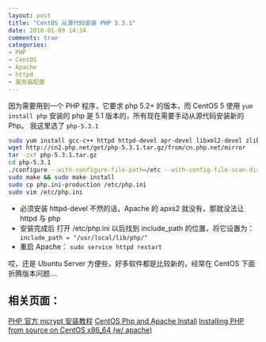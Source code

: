 ```yaml
---
layout: post
title: "CentOS 从源代码安装 PHP 5.3.1"
date: 2010-01-09 14:24
comments: true
categories: 
- PHP
- CentOS
- Apache
- httpd
- 服务器配置
---
```

因为需要用到一个 PHP 程序，它要求 php 5.2+ 的版本，而 CentOS 5 使用 `yum install php` 安装的 php 是 5.1 版本的，所有现在需要手动从源代码安装新的 Php。
我这里选了 `php-5.3.1`

```bash
sudo yum install gcc-c++ httpd httpd-devel apr-devel libxml2-devel zlib zlib-devel mysql-devel openssl-devel
wget http://cn2.php.net/get/php-5.3.1.tar.gz/from/cn.php.net/mirror
tar -zxf php-5.3.1.tar.gz
cd php-5.3.1
./configure --with-configure-file-path=/etc --with-config-file-scan-dir=/etc/php.d  --with-mysql --with-mysqli --with-zlib --enable-so --with-apxs2
sudo make && sudo make install
sudo cp php.ini-production /etc/php.ini
sudo vim /etc/php.ini
```

* 必须安装 httpd-devel 不然的话，Apache 的 apxs2 就没有，那就没法让 httpd 与 php
* 安装完成后 打开 /etc/php.ini 以后找到 include_path 的位置，将它设置为： `include_path = "/usr/local/lib/php/"`
* 重启 Apache： `sudo service httpd restart`

哎，还是 Ubuntu Server 方便些，好多软件都是比较新的，经常在 CentOS 下面折腾版本问题....

<!-- more -->

## 相关页面：

[PHP 官方 mcrypt 安装教程](http://www.php.net/manual/en/mcrypt.installation.php)
[CentOS Php and Apache Install](http://articles.slicehost.com/2008/2/6/centos-installing-apache-and-php5)
[Installing PHP from source on CentOS x86_64 (w/ apache)](http://www.wolflabs.org/2008/12/08/installing-php-from-source-on-centos-x86_64-w-apache/)